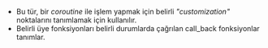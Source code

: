 - Bu tür, bir _coroutine_ ile işlem yapmak için belirli _"customization"_ noktalarını tanımlamak için kullanılır. 
- Belirli üye fonksiyonları belirli durumlarda çağrılan call_back fonksiyonlar tanımlar.
